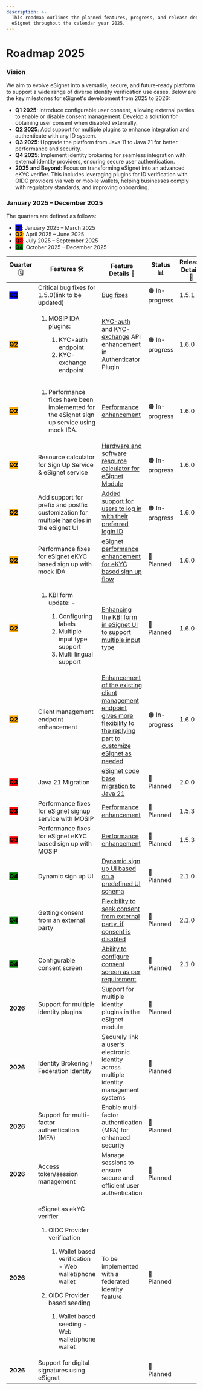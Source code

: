 ```yaml
---
description: >-
  This roadmap outlines the planned features, progress, and release details for
  eSignet throughout the calendar year 2025.
---
```


# Roadmap 2025

### Vision

We aim to evolve eSignet into a versatile, secure, and future-ready platform to support a wide range of diverse identity verification use cases. Below are the key milestones for eSignet's development from 2025 to 2026:

* **Q1 2025**: Introduce configurable user consent, allowing external parties to enable or disable consent management. Develop a solution for obtaining user consent when disabled externally.
* **Q2 2025**: Add support for multiple plugins to enhance integration and authenticate with any ID system.
* **Q3 2025**: Upgrade the platform from Java 11 to Java 21 for better performance and security.
* **Q4 2025**: Implement identity brokering for seamless integration with external identity providers, ensuring secure user authentication.
* **2025 and Beyond**: Focus on transforming eSignet into an advanced eKYC verifier. This includes leveraging plugins for ID verification with OIDC providers via web or mobile wallets, helping businesses comply with regulatory standards, and improving onboarding.

### January 2025 – December 2025

The quarters are defined as follows:

* <mark style="background-color:blue;">**Q1**</mark>: January 2025 – March 2025
* <mark style="background-color:orange;">**Q2**</mark>: April 2025 – June 2025
* <mark style="background-color:red;">**Q3**</mark>: July 2025 – September 2025
* <mark style="background-color:green;">**Q4**</mark>: October 2025 – December 2025

<table><thead><tr><th width="126">Quarter 🗓️</th><th width="212">Features 🛠️</th><th width="162">Feature Details 📝</th><th width="165">Status 📊</th><th>Release Details 📌</th></tr></thead><tbody><tr><td><mark style="background-color:blue;"><strong>Q1</strong></mark></td><td>Critical bug fixes for 1.5.0(link to be updated)</td><td><a href="https://mosip.atlassian.net/issues/MOSIP-36245?filter=-4&#x26;jql=%22Release%20Number%5BLabels%5D%22%20%3D%20eSignet_v1.5.1%20and%20issuetype%20%3D%20Bug%20">Bug fixes</a></td><td>🟠 In-progress</td><td>1.5.1</td></tr><tr><td><mark style="background-color:orange;"><strong>Q2</strong></mark></td><td><ol start="1"><li><p>MOSIP IDA plugins:</p><ol start="1"><li>KYC-auth endpoint</li><li>KYC-exchange endpoint</li></ol></li></ol></td><td><a href="https://mosip.atlassian.net/browse/ES-1091">KYC-auth</a> and <a href="https://mosip.atlassian.net/browse/ES-1063">KYC-exchange</a> API enhancement in Authenticator Plugin</td><td>🟠 In-progress</td><td>1.6.0</td></tr><tr><td><mark style="background-color:orange;"><strong>Q2</strong></mark></td><td><ol start="1"><li>Performance fixes have been implemented for the eSignet sign up service using mock IDA.</li></ol></td><td><a href="https://mosip.atlassian.net/browse/ES-1168">Performance enhancement</a></td><td>🟠 In-progress</td><td>1.6.0</td></tr><tr><td><mark style="background-color:orange;"><strong>Q2</strong></mark></td><td>Resource calculator for Sign Up Service &#x26; eSignet service</td><td><a href="https://mosip.atlassian.net/browse/ES-2100">Hardware and software resource calculator for eSignet Module</a></td><td>🟠 In-progress</td><td>1.6.0</td></tr><tr><td><mark style="background-color:orange;"><strong>Q2</strong></mark></td><td>Add support for prefix and postfix customization for multiple handles in the eSignet UI</td><td><a href="https://mosip.atlassian.net/browse/ES-1665">Added support for users to log in with their preferred login ID</a></td><td>🟠 In-progress</td><td>1.6.0</td></tr><tr><td><mark style="background-color:orange;"><strong>Q2</strong></mark></td><td>Performance fixes for eSignet eKYC based sign up with mock IDA</td><td><a href="https://mosip.atlassian.net/browse/ES-1071">eSignet performance enhancement for eKYC based sign up flow</a></td><td>🔵 Planned</td><td>1.6.0</td></tr><tr><td><mark style="background-color:orange;"><strong>Q2</strong></mark></td><td><ol start="1"><li><p>KBI form update: -</p><ol start="1"><li>Configuring labels</li><li>Multiple input type support</li><li>Multi lingual support</li></ol></li></ol></td><td><a href="https://mosip.atlassian.net/browse/ES-2058">Enhancing the KBI form in eSignet UI to support multiple input type</a></td><td>🔵 Planned</td><td>1.6.0</td></tr><tr><td><mark style="background-color:orange;"><strong>Q2</strong></mark></td><td>Client management endpoint enhancement</td><td><a href="https://mosip.atlassian.net/browse/ES-1655">Enhancement of the existing client management endpoint gives more flexibility to the replying part to customize eSignet as needed</a></td><td>🟠 In-progress</td><td>1.6.0</td></tr><tr><td><mark style="background-color:red;"><strong>Q3</strong></mark></td><td>Java 21 Migration</td><td><a href="https://mosip.atlassian.net/browse/ES-2068">eSignet code base migration to Java 21</a></td><td>🔵 Planned</td><td>2.0.0</td></tr><tr><td><mark style="background-color:red;"><strong>Q3</strong></mark></td><td>Performance fixes for eSignet signup service with MOSIP</td><td><a href="https://mosip.atlassian.net/browse/ES-2098">Performance enhancement</a></td><td>🔵 Planned</td><td>1.5.3</td></tr><tr><td><mark style="background-color:red;"><strong>Q3</strong></mark></td><td>Performance fixes for eSignet eKYC based sign up with MOSIP</td><td><a href="https://mosip.atlassian.net/browse/ES-2099">Performance enhancement</a></td><td>🔵 Planned</td><td>1.5.3</td></tr><tr><td><mark style="background-color:green;"><strong>Q4</strong></mark></td><td>Dynamic sign up UI</td><td><a href="https://mosip.atlassian.net/browse/ES-1644">Dynamic sign up UI based on a predefined UI schema</a></td><td>🔵 Planned</td><td>2.1.0</td></tr><tr><td><mark style="background-color:green;"><strong>Q4</strong></mark></td><td>Getting consent from an external party</td><td><a href="https://mosip.atlassian.net/browse/ES-2088">Flexibility to seek consent from external party, if consent is disabled</a></td><td>🔵 Planned</td><td>2.1.0</td></tr><tr><td><mark style="background-color:green;"><strong>Q4</strong></mark></td><td>Configurable consent screen</td><td><a href="https://mosip.atlassian.net/browse/ES-2078">Ability to configure consent screen as per requirement</a></td><td>🔵 Planned</td><td>2.1.0</td></tr><tr><td><strong>2026</strong></td><td>Support for multiple identity plugins</td><td>Support for multiple identity plugins in the eSignet module</td><td>🔵 Planned</td><td></td></tr><tr><td><strong>2026</strong></td><td>Identity Brokering / Federation Identity </td><td>Securely link a user's electronic identity across multiple identity management systems</td><td>🔵 Planned</td><td></td></tr><tr><td><strong>2026</strong></td><td>Support for multi-factor authentication (MFA) </td><td>Enable multi-factor authentication (MFA) for enhanced security</td><td>🔵 Planned</td><td></td></tr><tr><td><strong>2026</strong></td><td>Access token/session management</td><td>Manage sessions to ensure secure and efficient user authentication</td><td>🔵 Planned</td><td></td></tr><tr><td><strong>2026</strong></td><td><p>eSignet as ekYC verifier</p><ol start="1"><li><p>OIDC Provider verification</p><ol start="1"><li>Wallet based verification - Web wallet/phone wallet</li></ol></li><li><p>OIDC Provider based seeding </p><ol start="1"><li>Wallet based seeding - Web wallet/phone wallet</li></ol></li></ol></td><td>To be implemented with a federated identity feature</td><td>🔵 Planned</td><td></td></tr><tr><td><strong>2026</strong></td><td>Support for digital signatures using eSignet</td><td></td><td>🔵 Planned</td><td></td></tr></tbody></table>

